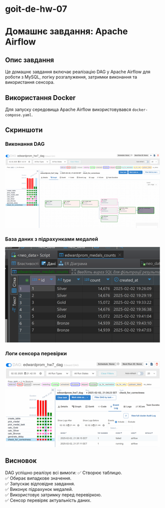 # goit-de-hw-07

<!-- mkdir -p ./dags ./logs ./plugins ./config
echo -e "AIRFLOW_UID=$(id -u)" > .env

docker compose up airflow-init

docker compose up -->

# Домашнє завдання: Apache Airflow

## Опис завдання
Це домашнє завдання включає реалізацію DAG у Apache Airflow для роботи з MySQL, логіку розгалуження, затримки виконання та використання сенсора. 


## Використання Docker
Для запуску середовища Apache Airflow використовувався `docker-compose.yaml`. 

## Скриншоти
### Виконання DAG
![DAG Виконання](1.png)

### База даних з підрахунками медалей
![База даних](2.png)

### Логи сенсора перевірки
![Логи сенсора](3.png)

## Висновок
DAG успішно реалізує всі вимоги:
✅ Створює таблицю.  
✅ Обирає випадкове значення.  
✅ Запускає відповідне завдання.  
✅ Виконує підрахунок медалей.  
✅ Використовує затримку перед перевіркою.  
✅ Сенсор перевіряє актуальність даних.  